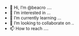 - 👋 Hi, I’m @beacro ....
- 👀 I’m interested in ...
- 🌱 I’m currently learning ...
- 💞️ I’m looking to collaborate on ..
- 📫 How to reach ....

<!---
beacro/beacro is a ✨ special ✨ repository because its `README.md` (this file) appears on your GitHub profile.
You can click the Preview link to take a look at your changes.
--->
